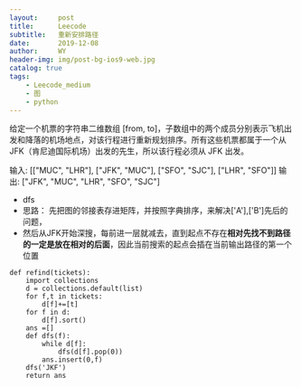 ```yaml
---
layout:     post
title:      Leecode
subtitle:   重新安排路径
date:       2019-12-08
author:     WY
header-img: img/post-bg-ios9-web.jpg
catalog: true
tags:
    - Leecode_medium
    - 图
    - python
---
```


给定一个机票的字符串二维数组 [from, to]，子数组中的两个成员分别表示飞机出发和降落的机场地点，对该行程进行重新规划排序。所有这些机票都属于一个从JFK（肯尼迪国际机场）出发的先生，所以该行程必须从 JFK 出发。

输入: [["MUC", "LHR"], ["JFK", "MUC"], ["SFO", "SJC"], ["LHR", "SFO"]]
输出: ["JFK", "MUC", "LHR", "SFO", "SJC"]

- dfs
- 思路： 先把图的邻接表存进矩阵，并按照字典排序，来解决['A'],['B']先后的问题，
- 然后从JFK开始深搜，每前进一层就减去，直到起点不存在**相对先找不到路径的一定是放在相对的后面**，因此当前搜索的起点会插在当前输出路径的第一个位置
```
def refind(tickets):
    import collections
    d = collections.default(list)
    for f,t in tickets:
        d[f]+=[t]
    for f in d:
        d[f].sort()
    ans =[]
    def dfs(f):
        while d[f]:
            dfs(d[f].pop(0))
        ans.insert(0,f)
    dfs('JKF')
    return ans
```